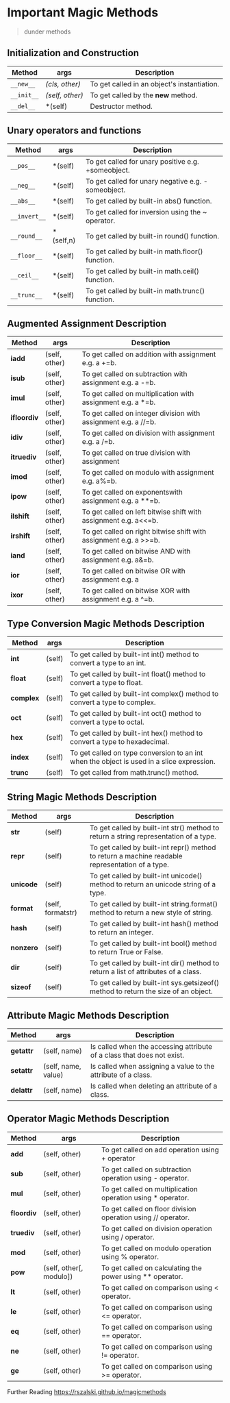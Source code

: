 # Important Magic Methods

> dunder methods


## Initialization and Construction
| Method        | args              | Description |
| ---           | ---               | --- |
| `__new__`     | *(cls, other)*    | To get called in an object's instantiation.
| `__init__`    | *(self, other)*   | To get called by the __new__ method.
| `__del__`     | *(self)           | Destructor method.


## Unary operators and functions
| Method                | args | Description |
| ---       | --- | --- |
| `__pos__`     | *(self)     | To get called for unary positive e.g. +someobject.
| `__neg__`     | *(self)     | To get called for unary negative e.g. -someobject.
| `__abs__`     | *(self)     | To get called by built-in abs() function.
| `__invert__`  | *(self)     | To get called for inversion using the ~ operator.
| `__round__`   | *(self,n)   | To get called by built-in round() function.
| `__floor__`   | *(self)     | To get called by built-in math.floor() function.
| `__ceil__`    | *(self)     | To get called by built-in math.ceil() function.
| `__trunc__`   | *(self)     | To get called by built-in math.trunc() function.


## Augmented Assignment	Description
| Method | args | Description |
| --- | --- | --- |
| __iadd__      | (self, other)	| To get called on addition with assignment e.g. a +=b.
| __isub__      | (self, other)	| To get called on subtraction with assignment e.g. a -=b.
| __imul__      | (self, other)	| To get called on multiplication with assignment e.g. a *=b.
| __ifloordiv__ | (self, other)	| To get called on integer division with assignment e.g. a //=b.
| __idiv__      | (self, other)	| To get called on division with assignment e.g. a /=b.
| __itruediv__  | (self, other)	| To get called on true division with assignment
| __imod__      | (self, other)	| To get called on modulo with assignment e.g. a%=b.
| __ipow__      | (self, other)	| To get called on exponentswith assignment e.g. a **=b.
| __ilshift__   | (self, other)	| To get called on left bitwise shift with assignment e.g. a<<=b.
| __irshift__   | (self, other)	| To get called on right bitwise shift with assignment e.g. a >>=b.
| __iand__      | (self, other)	| To get called on bitwise AND with assignment e.g. a&=b.
| __ior__       | (self, other)	| To get called on bitwise OR with assignment e.g. a|=b.
| __ixor__      | (self, other)	| To get called on bitwise XOR with assignment e.g. a ^=b.


## Type Conversion Magic Methods	Description
| Method | args | Description |
| --- | --- | --- |
| __int__       | (self)	| To get called by built-int int() method to convert a type to an int.
| __float__     | (self)	| To get called by built-int float() method to convert a type to float.
| __complex__   | (self)	| To get called by built-int complex() method to convert a type to complex.
| __oct__       | (self)	| To get called by built-int oct() method to convert a type to octal.
| __hex__       | (self)	| To get called by built-int hex() method to convert a type to hexadecimal.
| __index__     | (self)	| To get called on type conversion to an int when the object is used in a slice expression.
| __trunc__     | (self)	| To get called from math.trunc() method.


## String Magic Methods	Description
| Method | args | Description |
| --- | --- | --- |
| __str__       | (self)	        | To get called by built-int str() method to return a string representation of a type.
| __repr__      | (self)	        | To get called by built-int repr() method to return a machine readable representation of a type.
| __unicode__   | (self)	        | To get called by built-int unicode() method to return an unicode string of a type.
| __format__    | (self, formatstr)	| To get called by built-int string.format() method to return a new style of string.
| __hash__      | (self)	        | To get called by built-int hash() method to return an integer.
| __nonzero__   | (self)	        | To get called by built-int bool() method to return True or False.
| __dir__       | (self)	        | To get called by built-int dir() method to return a list of attributes of a class.
| __sizeof__    | (self)	        | To get called by built-int sys.getsizeof() method to return the size of an object.


## Attribute Magic Methods	Description
| Method | args | Description |
| --- | --- | --- |
| __getattr__   | (self, name)	        | Is called when the accessing attribute of a class that does not exist.
| __setattr__   | (self, name, value)   | Is called when assigning a value to the attribute of a class.
| __delattr__   | (self, name)	        | Is called when deleting an attribute of a class.


## Operator Magic Methods	Description
| Method | args | Description |
| --- | --- | --- |
| __add__       | (self, other)	            | To get called on add operation using + operator
| __sub__       | (self, other)	            | To get called on subtraction operation using - operator.
| __mul__       | (self, other)	            | To get called on multiplication operation using * operator.
| __floordiv__  | (self, other)	            | To get called on floor division operation using // operator.
| __truediv__   | (self, other)	            | To get called on division operation using / operator.
| __mod__       | (self, other)	            | To get called on modulo operation using % operator.
| __pow__       | (self, other[, modulo])	| To get called on calculating the power using ** operator.
| __lt__        | (self, other)	            | To get called on comparison using < operator.
| __le__        | (self, other)	            | To get called on comparison using <= operator.
| __eq__        | (self, other)	            | To get called on comparison using == operator.
| __ne__        | (self, other)	            | To get called on comparison using != operator.
| __ge__        | (self, other)	            | To get called on comparison using >= operator.


Further Reading
https://rszalski.github.io/magicmethods
